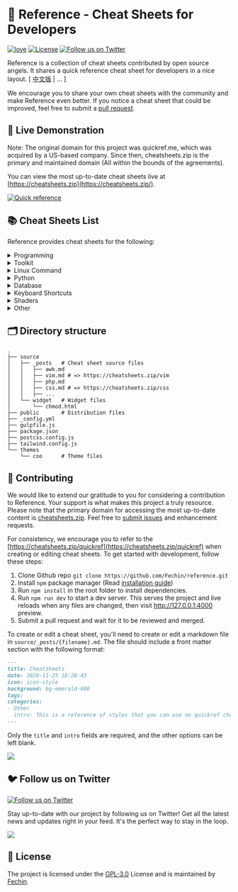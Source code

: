 # 📖 Reference - Cheat Sheets for Developers

[![love](https://badgen.net/badge/make%20with/love/pink)](#)
[![License](https://badgen.net/badge/license/GPL-3.0/blue)](https://github.com/Fechin/reference/blob/main/LICENSE)
[![Follow us on Twitter](https://img.shields.io/twitter/follow/FechinLi?style=social)](https://twitter.com/FechinLi)

Reference is a collection of cheat sheets contributed by open source angels. It shares a quick reference cheat sheet for
developers in a nice layout. \[ [中文版](https://github.com/jaywcjlove/reference) | ... \]

We encourage you to share your own cheat sheets with the community and make Reference even better. If you notice a cheat
sheet that could be improved, feel free to submit a [pull request](#-contributing).

## 👀 Live Demonstration

Note: The original domain for this project was quickref.me, which was acquired by a US-based company. Since then, cheatsheets.zip is the primary and maintained domain (All within the bounds of the agreements).

You can view the most up-to-date cheat sheets live at [https://cheatsheets.zip](https://cheatsheets.zip/). 

[![Quick reference](https://cheatsheets.zip/assets/image/preview.png?9nd3)](https://cheatsheets.zip)

## 📚 Cheat Sheets List

Reference provides cheat sheets for the following:

<details>
<summary>Programming</summary>

- [Bash](https://cheatsheets.zip/bash.html): This is a quick reference cheat sheet to getting started with Linux bash shell scripting.
- [C](https://cheatsheets.zip/c.html): C quick reference cheat sheet that provides basic syntax and methods.
- [C++](https://cheatsheets.zip/cpp.html): C++ quick reference cheat sheet that provides basic syntax and methods.
- [C#](https://cheatsheets.zip/cs.html): C# quick reference cheat sheet that provides basic syntax and methods.
- [CSS 3](https://cheatsheets.zip/css.html): This is a quick reference cheat sheet for CSS goodness, listing selector syntax, properties, units and other useful bits of information.
- [Dart](https://cheatsheets.zip/dart.html): A Dart cheat sheet with the most important concepts, functions, methods, and more. A complete quick reference for beginners.
- [Docker](https://cheatsheets.zip/docker.html): This is a quick reference cheat sheet for [Docker](https://docs.docker.com/get-started/). And you can find the most common Docker commands here.
- [ES6](https://cheatsheets.zip/es6.html): A quick reference cheat sheet of what’s new in JavaScript for ES2015, ES2016, ES2017, ES2018 and beyond
- [Go](https://cheatsheets.zip/go.html): This cheat sheet provided basic syntax and methods to help you using [Go](https://go.dev/).
- [GraphQL](https://cheatsheets.zip/graphql.html): This quick reference cheat sheet provides a brief overview of GraphQL.
- [Hook](https://cheatsheets.zip/hook.html): The [Hook](https://github.com/hook-lang/hook/) cheat sheet is a one-page reference sheet for the Hook programming language.
- [HTML](https://cheatsheets.zip/html.html): This HTML quick reference cheat sheet lists the common HTML and HTML5 tags in readable layout.
- [INI](https://cheatsheets.zip/ini.html): This is a quick reference cheat sheet for understanding and writing INI-format configuration files.
- [Java](https://cheatsheets.zip/java.html): This cheat sheet is a crash course for Java beginners and help review the basic syntax of the Java language.
- [JavaScript](https://cheatsheets.zip/javascript.html): A JavaScript cheat sheet with the most important concepts, functions, methods, and more. A complete quick reference for beginners.
- [jQuery](https://cheatsheets.zip/jquery.html): This [jQuery](https://jquery.com/) cheat sheet is a great reference for both beginners and experienced developers.
- [Kubernetes](https://cheatsheets.zip/kubernetes.html): This page contains a list of commonly used kubectl commands and flags.
- [LaTeX](https://cheatsheets.zip/latex.html): This cheat sheet summarizes a reference list of [LaTeX](https://www.latex-project.org/) commonly used display math notation and some application examples of [KaTeX](https://katex.org/).
- [Laravel](https://cheatsheets.zip/laravel.html): [Laravel](https://laravel.com/docs/8.x/) is an expressive and progressive web application framework for PHP. This cheat sheet provides a reference for common commands and features for Laravel 8.
- [MATLAB](https://cheatsheets.zip/matlab.html): This quick reference cheat sheet provides an example introduction to using the [MATLAB](https://mathworks.cn/) scientific computing language to get started quickly
- [Markdown](https://cheatsheets.zip/markdown.html): This is a quick reference cheat sheet to the Markdown syntax.
- [PHP](https://cheatsheets.zip/php.html): This [PHP](https://www.php.net/manual/en/) cheat sheet provides a reference for quickly looking up the correct syntax for the code you use most frequently.
- [Python](https://cheatsheets.zip/python.html): The [Python](https://www.python.org/) cheat sheet is a one-page reference sheet for the Python 3 programming language.
- [Rust](https://cheatsheets.zip/rust.html): The Rust quick reference cheat sheet that aims at providing help on writing basic syntax and methods.
- [Sass](https://cheatsheets.zip/sass.html): This is a quick reference cheat sheet that lists the most useful features of [SASS](https://sass-lang.com).
- [TOML](https://cheatsheets.zip/toml.html): This is a quick reference cheat sheet to the TOML format configuration file syntax.
- [YAML](https://cheatsheets.zip/yaml.html): This is a quick reference cheat sheet for understanding and writing YAML format configuration files.

</details>

<details>
<summary>Toolkit</summary>

- [ChatGPT](https://cheatsheets.zip/chatgpt.html): This cheat sheet lists out prompts and tips from all over the world
  on how to use ChatGPT effectively
- [VSCode](https://cheatsheets.zip/vscode.html): This VSCode (Visual Studio Code) quick reference cheat sheet shows its
  keyboard shortcuts and commands.
- [Mitmproxy](https://cheatsheets.zip/mitmproxy.html): [Mitmproxy](https://mitmproxy.org/) is a free and open source
  interactive HTTPS proxy. This is a quick reference cheat sheet to the Mitmproxy.
- [XPath](https://cheatsheets.zip/xpath.html): This is an [XPath](https://en.wikipedia.org/wiki/XPath) selectors cheat
  sheet, which lists commonly used XPath positioning methods and CSS selectors
- [Emacs](https://cheatsheets.zip/emacs.html): [Emacs](https://www.gnu.org/software/emacs) is the extensible,
  customizable, self-documenting real time display text editor. This reference was made for Emacs 27.
- [Emmet](https://cheatsheets.zip/emmet.html): [Emmet](https://emmet.io/) is a web-developer’s toolkit for boosting HTML
  & CSS code writing, which allows you to write large HTML code blocks at speed of light using well-known CSS selectors.
- [RegEX](https://cheatsheets.zip/regex.html): A quick reference for regular expressions (regex), including symbols,
  ranges, grouping, assertions and some sample patterns to get you started.
- [Vim](https://cheatsheets.zip/vim.html): A useful collection of [Vim](http://www.vim.org/) 8.2 quick reference cheat
  sheets to help you learn vim editor faster.

</details>

<details>
<summary>Linux Command</summary>

- [Curl](https://cheatsheets.zip/curl.html): This [Curl](https://github.com/curl/curl) cheat sheet contains commands and
  examples of some common Curl tricks.
- [PM2](https://cheatsheets.zip/pm2.html): [PM2] is a daemon process manager that will help you manage and keep your
  application online. Getting started with PM2 is straightforward, it is offered as a simple and intuitive CLI.
- [Chmod](https://cheatsheets.zip/chmod.html): This quick reference cheat sheet provides a brief overview of file
  permissions, and the operation of the chmod command
- [Tmux](https://cheatsheets.zip/tmux.html): The tmux cheat sheet quick reference of most commonly used shortcuts and
  commands
- [Lsof](https://cheatsheets.zip/lsof.html): This quick reference cheat sheet provides various for using lsof command.
- [SSH](https://cheatsheets.zip/ssh.html): This quick reference cheat sheet provides various for using SSH.
- [Netstat](https://cheatsheets.zip/netstat.html): This quick reference cheat sheet provides various for using netstat
  command.
- [Screen](https://cheatsheets.zip/screen.html): This is a quick reference guide cheat sheet for the screen command.
- [Awk](https://cheatsheets.zip/awk.html): This is a one page quick reference cheat sheet to the
  [GNU awk](https://www.gnu.org/software/gawk/manual/gawk.html), which covers commonly used awk expressions and
  commands.
- [Find](https://cheatsheets.zip/find.html): This is a quick reference list of cheat sheet for Linux find command,
  contains common options and examples.
- [Sed](https://cheatsheets.zip/sed.html): [Sed](https://www.gnu.org/software/sed/manual/sed.html) is a stream editor,
  this sed cheat sheet contains sed commands and some common sed tricks.
- [Cron](https://cheatsheets.zip/cron.html): [Cron](https://en.wikipedia.org/wiki/Cron) is most suitable for scheduling
  repetitive tasks. Scheduling one-time tasks can be accomplished using the associated at utility.
- [Git](https://cheatsheets.zip/git.html): This cheat sheet summarizes commonly used Git command line instructions for
  quick reference.
- [Grep](https://cheatsheets.zip/grep.html): This cheat sheet is intended to be a quick reminder for the main concepts
  involved in using the command line program grep and assumes you already understand its usage.
- [Netcat](https://cheatsheets.zip/nc.html): This cheat sheet provides various for using netcat on both Linux and Unix.
- [Taskset](https://cheatsheets.zip/taskset): This quick reference cheat sheet for tasket command.
- [GnuPG](https://cheatsheets.zip/gnupg): A cheatsheet for GnuPG, the encryption and signing software.
</details>

<details>
<summary>Python</summary>

- [NumPy](https://cheatsheets.zip/numpy.html): [NumPy](https://numpy.org/) is the fundamental package for scientific
  computing with Python. This cheat sheet is a quick reference for NumPy beginners.
- [Pandas](https://cheatsheets.zip/pandas.html): [Pandas](https://pandas.pydata.org/) is a powerful data analysis and manipulation library for Python. This quick reference cheat sheet provides an overview of essential Pandas functions, methods, and DataFrame operations.

</details>

<details>
<summary>Database</summary>

- [MySQL](https://cheatsheets.zip/mysql.html): The SQL cheat sheet provides you with the most commonly used SQL statements for your reference.
- [Neo4j](https://cheatsheets.zip/neo4j.html): A Neo4j cheat sheet with getting started resources and information on how to query the database with Cypher.
- [PostgreSQL](https://cheatsheets.zip/postgres.html): The [PostgreSQL](https://www.postgresql.org/docs/current/) cheat sheet provides you with the common PostgreSQL commands and statements.
- [Redis](https://cheatsheets.zip/redis.html): This is a [Redis](https://redis.io/) quick reference cheat sheet that lists examples of redis commands


</details>

<details>
<summary>Keyboard Shortcuts</summary>

- [Adobe Photoshop](https://cheatsheets.zip/adobe-photoshop.html): A visual cheat-sheet for the 283 keyboard shortcuts
  found in Adobe Photoshop
- [Apex Legends](https://cheatsheets.zip/apex-legends.html): A visual cheat-sheet for the 27 default keyboard shortcuts
  found in Apex Legends
- [Figma](https://cheatsheets.zip/figma.html): A visual cheat-sheet for the 119 keyboard shortcuts found in Figma
- [Microsoft Teams](https://cheatsheets.zip/microsoft-teams.html): A visual cheat-sheet for the 38 keyboard shortcuts
  found in Microsoft Teams
- [TablePlus](https://cheatsheets.zip/table-plus.html): A visual cheat-sheet for the 34 keyboard shortcuts found in
  TablePlus
- [Bear](https://cheatsheets.zip/bear-notes.html): A visual cheat-sheet for the 66 keyboard shortcuts found in Bear.
  This application is MacOS-only.
- [Feedly](https://cheatsheets.zip/feedly.html): A visual cheat-sheet for the 25 keyboard shortcuts found on the Feedly
  app
- [FileZilla](https://cheatsheets.zip/filezilla.html): A visual cheat-sheet for the 30 keyboard shortcuts found on the
  FileZilla program
- [Reddit](https://cheatsheets.zip/reddit.html): A visual cheat-sheet for the 17 keyboard shortcuts found on Reddit.com
- [Slack](https://cheatsheets.zip/slack.html): A visual cheat-sheet for the 62 keyboard shortcuts found in Slack
- [SoundCloud](https://cheatsheets.zip/soundcloud.html): A visual cheat-sheet for the 22 keyboard shortcuts found on
  SoundCloud
- [Twitter](https://cheatsheets.zip/twitter.html): A visual cheat-sheet for the 26 keyboard shortcuts found on Twitter
- [Android Studio](https://cheatsheets.zip/android-studio.html): A visual cheat-sheet for the 130 keyboard shortcuts
  found in the Android Studio software
- [Github](https://cheatsheets.zip/github.html): A visual cheat-sheet for the 80 keyboard shortcuts found on Github.com
- [Shopify](https://cheatsheets.zip/shopify.html): A visual cheat-sheet for the 50 keyboard shortcuts found on the
  Shopify website
- [Zoom](https://cheatsheets.zip/zoom.html): A visual cheat-sheet for the 32 keyboard shortcuts found in Zoom. These
  shortcuts are for MacOS, for Windows visit /zoom-windows.
- [Adobe XD](https://cheatsheets.zip/adobe-xd.html): A visual cheat-sheet for the 97 keyboard shortcuts found in Adobe
  XD
- [Firefox](https://cheatsheets.zip/firefox.html): A visual cheat-sheet for the 116 keyboard shortcuts found in Firefox
- [PhpStorm](https://cheatsheets.zip/phpstorm.html): A visual cheat-sheet for the 96 keyboard shortcuts found in
  JetBrains PhpStorm
- [Postman](https://cheatsheets.zip/postman.html): A visual cheat-sheet for the 23 keyboard shortcuts found in Postman
- [Webflow](https://cheatsheets.zip/webflow.html): A visual cheat-sheet for the 41 keyboard shortcuts found in Webflow
- [Adobe Lightroom CC](https://cheatsheets.zip/adobe-lightroom.html): A visual cheat-sheet for the 251 keyboard
  shortcuts found in Adobe Lightroom CC
- [1Password](https://cheatsheets.zip/1password.html): A cheat sheet for 1password's keyboard shortcuts in Mac, Windows,
  iOS, Linux.
- [Affinity Designer](https://cheatsheets.zip/affinity-designer.html): A visual cheat-sheet for the 108 keyboard
  shortcuts found in Affinity Designer
- [Pocket](https://cheatsheets.zip/pocket.html): A visual cheat-sheet for the 36 keyboard shortcuts found on Pocket for
  Web
- [Trello](https://cheatsheets.zip/trello.html): A visual cheat-sheet for the 29 keyboard shortcuts found on Trello
- [Audacity](https://cheatsheets.zip/audacity.html): A visual cheat-sheet for the 135 default keyboard shortcuts found
  in Audacity
- [Framer X](https://cheatsheets.zip/framer-x.html): A visual cheat-sheet for the 45 keyboard shortcuts found in Framer
  X. This application is MacOS-only.
- [Google Drive](https://cheatsheets.zip/google-drive.html): A visual cheat-sheet for the 54 keyboard shortcuts found in
  Google Drive on the web
- [PuTTy](https://cheatsheets.zip/putty.html): A visual cheat-sheet for the 32 keyboard shortcuts found on the PuTTy app
- [Sequel Pro](https://cheatsheets.zip/sequel-pro.html): A visual cheat-sheet for the 71 keyboard shortcuts found in
  Sequel Pro. This application is MacOS-only.
- [Apple Music](https://cheatsheets.zip/apple-music.html): A visual cheat-sheet for the 62 keyboard shortcuts found in
  the Apple Music app. This application is MacOS-only.
- [Blender](https://cheatsheets.zip/blender.html): A visual cheat-sheet for the 187 keyboard shortcuts found in Blender
- [Obsidian](https://cheatsheets.zip/obsidian.html): A visual cheat-sheet for the 17 keyboard shortcuts found in the
  Obsidian knowledge base app.
- [Telegram Desktop](https://cheatsheets.zip/telegram.html): A visual cheat-sheet for the 37 keyboard shortcuts found on
  the Telegram Desktop app
- [YouTube](https://cheatsheets.zip/youtube.html): A visual cheat-sheet for the 18 keyboard shortcuts found on
  YouTube.com
- [Airtable](https://cheatsheets.zip/airtable.html): A visual cheat-sheet for the 36 keyboard shortcuts found in
  Airtable
- [Bitbucket](https://cheatsheets.zip/bitbucket.html): A visual cheat-sheet for the 35 keyboard shortcuts found on
  Bitbucket
- [Fortnite](https://cheatsheets.zip/fortnite.html): A visual cheat-sheet for the 26 default keyboard shortcuts found in
  Fortnite
- [Gmail](https://cheatsheets.zip/gmail.html): A visual cheat-sheet for the 90 keyboard shortcuts found on Gmail
- [Sketch](https://cheatsheets.zip/sketch.html): A visual cheat-sheet for the 149 keyboard shortcuts found in Sketch.
  This application is MacOS-only.
- [Spotify](https://cheatsheets.zip/spotify.html): A visual cheat-sheet for the 23 keyboard shortcuts found in Spotify
- [Brave Browser](https://cheatsheets.zip/brave.html): A visual cheat-sheet for the 64 keyboard shortcuts found in the
  Brave browser
- [KanbanMail](https://cheatsheets.zip/kanbanmail.html): A visual cheat-sheet for the 29 keyboard shortcuts found in
  KanbanMail
- [Microsoft Outlook](https://cheatsheets.zip/outlook.html): A visual cheat-sheet for the 210 keyboard shortcuts found
  in Microsoft Outlook
- [Principle](https://cheatsheets.zip/principle.html): A visual cheat-sheet for the 30 keyboard shortcuts found in
  Principle. This application is MacOS-only.
- [Skype](https://cheatsheets.zip/skype.html): A visual cheat-sheet for the 31 keyboard shortcuts found in Skype
- [Arduino IDE](https://cheatsheets.zip/arduino.html): A visual cheat-sheet for the 12 keyboard shortcuts found in the
  Arduino IDE
- [Asana](https://cheatsheets.zip/asana.html): A visual cheat-sheet for the 40 keyboard shortcuts found in Asana
- [Code Editor for iOS](https://cheatsheets.zip/code-editor-ios.html): A visual cheat-sheet for the 43 keyboard
  shortcuts found in the Code Editor for iOS app. This application is MacOS-only.
- [Jira](https://cheatsheets.zip/jira.html): A visual cheat-sheet for the 44 keyboard shortcuts found in Jira
- [Quip.com](https://cheatsheets.zip/quip.html): A visual cheat-sheet for the 52 keyboard shortcuts found in Quip
- [WordPress](https://cheatsheets.zip/wordpress.html): A visual cheat-sheet for the 34 keyboard shortcuts found in the
  WordPress visual editor
- [Chrome Developer Tools](https://cheatsheets.zip/chrome-devtools.html): A visual cheat-sheet for the 56 keyboard
  shortcuts found in Chrome's Developer Tools
- [GIMP](https://cheatsheets.zip/gimp.html): A visual cheat-sheet for the 97 keyboard shortcuts found in GIMP
- [Google Chrome](https://cheatsheets.zip/google-chrome.html): A visual cheat-sheet for the 65 keyboard shortcuts found
  in Google Chrome
- [Todoist](https://cheatsheets.zip/todoist.html): A visual cheat-sheet for the 37 keyboard shortcuts found in Todoist
- [TickTick](https://cheatsheets.zip/ticktick.html): A visual cheat-sheet for the 25 keyboard shortcuts found in the
  TickTick desktop app
- [VLC Player](https://cheatsheets.zip/vlc.html): A visual cheat-sheet for the 82 keyboard shortcuts found in VLC Player
- [Missive](https://cheatsheets.zip/missive.html): A visual cheat-sheet for the 83 keyboard shortcuts found in Missive
- [Origami Studio](https://cheatsheets.zip/origami.html): A visual cheat-sheet for the 71 keyboard shortcuts found in
  Origami Studio. This application is MacOS-only.
- [Sublime Text](https://cheatsheets.zip/sublime-text.html): A visual cheat-sheet for the 49 keyboard shortcuts found in
  Sublime Text
- [Transmit](https://cheatsheets.zip/transmit.html): A visual cheat-sheet for the 62 keyboard shortcuts found in
  Transmit. This application is MacOS-only.
- [Affinity Photo](https://cheatsheets.zip/affinity-photo.html): A visual cheat-sheet for the 177 keyboard shortcuts
  found in Affinity Photo
- [Monday.com](https://cheatsheets.zip/monday.html): A visual cheat-sheet for the 24 keyboard shortcuts found on
  Monday.com
- [Proto.io](https://cheatsheets.zip/proto-io.html): A visual cheat-sheet for the 48 keyboard shortcuts found in
  Proto.io
- [Superhuman](https://cheatsheets.zip/superhuman.html): A visual cheat-sheet for the 105 keyboard shortcuts found in
  Superhuman. This application is MacOS-only.
- [Vivaldi Browser](https://cheatsheets.zip/vivaldi.html): A visual cheat-sheet for the 69 default keyboard shortcuts
  found in the Vivaldi browser
- [Finder](https://cheatsheets.zip/finder.html): A visual cheat-sheet for the 55 keyboard shortcuts found in Finder.
  This application is part of MacOS.
- [GitLab](https://cheatsheets.zip/gitlab.html): A visual cheat-sheet for the 58 keyboard shortcuts found in GitLab
- [Guitar Pro](https://cheatsheets.zip/guitar-pro.html): A visual cheat-sheet for the 129 keyboard shortcuts found in
  Guitar Pro
- [Roam Research](https://cheatsheets.zip/roam.html): A visual cheat-sheet for the 45 keyboard shortcuts found on Roam
  Research
- [SketchUp Pro](https://cheatsheets.zip/sketchup.html): A visual cheat-sheet for the 135 default keyboard shortcuts
  found in SketchUp Pro
- [Unity 3D](https://cheatsheets.zip/unity-3d.html): A visual cheat-sheet for the 50 keyboard shortcuts found in Unity
  3D
- [IntelliJ IDEA](https://cheatsheets.zip/idea.html): IntelliJ IDEA is a very good Java IDE, most of its commands have
  shortcuts to keep your hands from leaving the keyboard
- [WebStorm](https://cheatsheets.zip/webstorm.html): This quick reference cheat sheet lists the default keyboard
  shortcuts for WebStorm running on Windows/Linux or Mac

</details>


<details>
<summary>Shaders</summary>

- [Unity Shader Graph](https://cheatsheets.zip/unity-shader-graph.html): This is a visual cheat-sheet for the Unity Shader Graph. This tool is used to create custom shaders material in Unity, a popular game engine.

</details>


<details>
<summary>Other</summary>

- [ASCII Code](https://cheatsheets.zip/ascii-code.html): This cheat sheet is a complete list of ASCII Code Table with their numbers and names.
- [Aspect Ratio](https://cheatsheets.zip/aspect-ratio.html): This cheat sheet lists some common aspect ratios and their pixel resolutions. Always confirm your final delivery ratio when shooting.
- [CheatSheets](https://cheatsheets.zip/quickref.html): This is the magic syntax variant manual that you can use on CheatSheets.zip, It’s a good practice for contributors.
- [Emoji](https://cheatsheets.zip/emoji.html): Some of the emoji codes are not super easy to remember, so here is a little cheat sheet.
- [Google Search](https://cheatsheets.zip/google-search.html): This quick reference cheat sheet lists of Google advanced search operators.
- [HTML Characters Entities](https://cheatsheets.zip/html-char.html): This cheat sheet is a complete list of HTML entities with their numbers and names. Also included is a full list of ASCII characters that can be represented in HTML.
- [ISO 639-1 Language Code](https://cheatsheets.zip/iso-639-1.html): This is a list of the ISO language codes that conform to the ISO 639-1 standard, it provide reference for multi-language website.
- [HTTP Status Code](https://cheatsheets.zip/http-status-code.html): The http status codes cheat sheet. A quick reference to every HTTP status code.
- [MIME types](https://cheatsheets.zip/mime.html): This cheat sheet lists some common MIME types for the Web. You can look in the [IANA/MIME Media Types registry](http://www.iana.org/assignments/media-types/index.html) which contains all registered MIME types.
- [Resolutions](https://cheatsheets.zip/resolutions.html): This cheat sheet lists screen sizes, viewport size and CSS media queries for popular Phones, Tablets, Laptops and Watches

</details>

## 🗂️ Directory structure

```
.
├── source
│   ├── _posts   # Cheat sheet source files
│   │   ├── awk.md
│   │   ├── vim.md # => https://cheatsheets.zip/vim
│   │   ├── php.md
│   │   ├── css.md # => https://cheatsheets.zip/css
│   │   ├── ...
│   └── widget   # Widget files
│       └── chmod.html
├── public       # Distribution files
├── _config.yml
├── gulpfile.js
├── package.json
├── postcss.config.js
├── tailwind.config.js
└── themes
    └── coo      # Theme files
```

## 🤝 Contributing


We would like to extend our gratitude to you for considering a contribution to Reference. Your support is what makes this project a truly resource. Please note that the primary domain for accessing the most up-to-date content is [cheatsheets.zip](https://cheatsheets.zip). Feel free to [submit issues](https://github.com/Fechin/reference/issues/new?assignee=Fechin) and enhancement requests.

For consistency, we encourage you to refer to the [https://cheatsheets.zip/quickref](https://cheatsheets.zip/quickref) when creating or editing cheat sheets. To get started with development, follow these steps:

1. Clone Github repo `git clone https://github.com/Fechin/reference.git`
2. Install `npm` package manager (Read
   [installation guide](https://docs.npmjs.com/downloading-and-installing-node-js-and-npm))
3. Run `npm install` in the root folder to install dependencies.
4. Run `npm run dev` to start a dev server. This serves the project and live reloads when any files are changed, then
   visit http://127.0.0.1:4000 preview.
5. Submit a pull request and wait for it to be reviewed and merged.

To create or edit a cheat sheet, you'll need to create or edit a markdown file in `source/_posts/{filename}.md`. The
file should include a front matter section with the following format:

```markdown
---
title: CheatSheets
date: 2020-11-25 18:28:43
icon: icon-style
background: bg-emerald-600
tags:
categories:
- Other
  intro: This is a reference of styles that you can use on quickref cheat sheets!
---
```

Only the `title` and `intro` fields are required, and the other options can be left blank.

<a href="https://github.com/Fechin/reference/graphs/contributors">
  <img src="https://contrib.rocks/image?repo=Fechin/reference" />
</a>



## 🐦 Follow us on Twitter

[![Follow us on Twitter](https://img.shields.io/twitter/follow/FechinLi?color=%234a99e9&style=for-the-badge)](https://twitter.com/FechinLi)

Stay up-to-date with our project by following us on Twitter! Get all the latest news and updates right in your feed.
It's the perfect way to stay in the loop.

<a href="https://www.buymeacoffee.com/randy8080"><img src="https://img.buymeacoffee.com/button-api/?text=Buy me a coffee&emoji=&slug=randy8080&button_colour=40DCA5&font_colour=ffffff&font_family=Cookie&outline_colour=000000&coffee_colour=FFDD00" /></a>

## 📃 License

The project is licensed under the [GPL-3.0](https://github.com/Fechin/reference/blob/main/LICENSE) License and is maintained
by [Fechin](https://github.com/Fechin).
